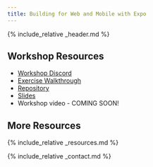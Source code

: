 ```yaml
---
title: Building for Web and Mobile with Expo
---
```


{% include_relative _header.md %}

## Workshop Resources

- [Workshop Discord](https://discord.gg/TKR6JYXk4T)
- [Exercise Walkthrough](./exercise)
- [Repository](https://github.com/CodingItWrong/rnweb-workshop-app)
- [Slides](https://www.slideshare.net/JoshJustice1/building-for-mobile-and-web-with-expo-react-advanced-london-2022)
- Workshop video - COMING SOON!

## More Resources

{% include_relative _resources.md %}

{% include_relative _contact.md %}
